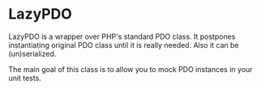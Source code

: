 LazyPDO
=======

LazyPDO is a wrapper over PHP's standard PDO class. It postpones instantiating
original PDO class until it is really needed. Also it can be (un)serialized.

The main goal of this class is to allow you to mock PDO instances in your unit tests.
